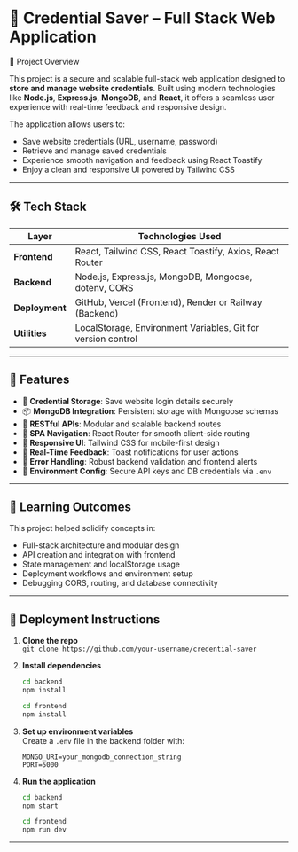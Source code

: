 # 🔐 Credential Saver – Full Stack Web Application

📌 Project Overview

This project is a secure and scalable full-stack web application designed to **store and manage website credentials**. Built using modern technologies like **Node.js**, **Express.js**, **MongoDB**, and **React**, it offers a seamless user experience with real-time feedback and responsive design.

The application allows users to:
- Save website credentials (URL, username, password)
- Retrieve and manage saved credentials
- Experience smooth navigation and feedback using React Toastify
- Enjoy a clean and responsive UI powered by Tailwind CSS

---

## 🛠️ Tech Stack

| Layer        | Technologies Used                                                                 |
|--------------|------------------------------------------------------------------------------------|
| **Frontend** | React, Tailwind CSS, React Toastify, Axios, React Router                          |
| **Backend**  | Node.js, Express.js, MongoDB, Mongoose, dotenv, CORS                              |
| **Deployment** | GitHub, Vercel (Frontend), Render or Railway (Backend)                          |
| **Utilities** | LocalStorage, Environment Variables, Git for version control                     |

---

## 🧩 Features

- 🔐 **Credential Storage**: Save website login details securely
- 📦 **MongoDB Integration**: Persistent storage with Mongoose schemas
- 🚀 **RESTful APIs**: Modular and scalable backend routes
- 🧭 **SPA Navigation**: React Router for smooth client-side routing
- 🎨 **Responsive UI**: Tailwind CSS for mobile-first design
- 🔄 **Real-Time Feedback**: Toast notifications for user actions
- 🧪 **Error Handling**: Robust backend validation and frontend alerts
- 🔧 **Environment Config**: Secure API keys and DB credentials via `.env`

---

## 🧠 Learning Outcomes

This project helped solidify concepts in:
- Full-stack architecture and modular design
- API creation and integration with frontend
- State management and localStorage usage
- Deployment workflows and environment setup
- Debugging CORS, routing, and database connectivity

---

## 🚀 Deployment Instructions

1. **Clone the repo**  
   `git clone https://github.com/your-username/credential-saver`

2. **Install dependencies**  
   ```bash
   cd backend
   npm install

   cd frontend
   npm install
   ```

3. **Set up environment variables**  
   Create a `.env` file in the backend folder with:
   ```
   MONGO_URI=your_mongodb_connection_string
   PORT=5000
   ```

4. **Run the application**  
   ```bash
   cd backend
   npm start

   cd frontend
   npm run dev
   ```

---

